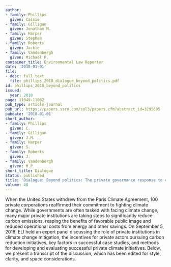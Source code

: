 ```yaml
---
author:
- family: Phillips
  given: Cassie
- family: Gilligan
  given: Jonathan M.
- family: Harper
  given: Stephen
- family: Roberts
  given: Jackie
- family: Vandenbergh
  given: Michael P.
container_title: Environmental Law Reporter
date: '2018-01-01'
file:
- desc: full text
  file: phillips_2018_dialogue_beyond_politics.pdf
id: phillips_2018_beyond_politics
issued:
  year: 2018
page: 11049-11062
pub_type: article-journal
pub_url: https://papers.ssrn.com/sol3/papers.cfm?abstract_id=3295695
pubdate: '2018-01-01'
short_author:
- family: Phillips
  given: C.
- family: Gilligan
  given: J.M.
- family: Harper
  given: S.
- family: Roberts
  given: J.
- family: Vandenbergh
  given: M.P.
short_title: Dialogue
status: published
title: 'Dialogue: Beyond politics: The private governance response to climate change'
volume: 48
---
```

When the United States withdrew from the Paris Climate Agreement, 100 private corporations reaffirmed their commitment to fighting climate change. While governments are often tasked with facing climate change, many major private institutions are taking steps to significantly reduce carbon emissions, reaping the benefits of favorable public image and reduced operational costs from energy and other savings. On September 5, 2018, ELI held an expert panel discussing the role of private institutions in climate change mitigation, the incentives for private actors pursuing carbon reduction initiatives, key factors in successful case studies, and methods for developing and evaluating successful private climate initiatives. Below, we present a transcript of the discussion, which has been edited for style, clarity, and space considerations.
